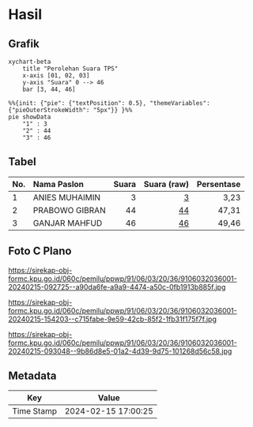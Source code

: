 # Hasil

## Grafik

```mermaid
xychart-beta
    title "Perolehan Suara TPS"
    x-axis [01, 02, 03]
    y-axis "Suara" 0 --> 46
    bar [3, 44, 46]
```

```mermaid
%%{init: {"pie": {"textPosition": 0.5}, "themeVariables": {"pieOuterStrokeWidth": "5px"}} }%%
pie showData
    "1" : 3
    "2" : 44
    "3" : 46
```

## Tabel

| No. | Nama Paslon    | Suara | Suara (raw) | Persentase |
|:--- |:-------------- | -----:| -----------:| ----------:|
| 1   | ANIES MUHAIMIN | 3     | [3][p-1]    | 3,23       |
| 2   | PRABOWO GIBRAN | 44    | [44][p-2]   | 47,31      |
| 3   | GANJAR MAHFUD  | 46    | [46][p-3]   | 49,46      |


[p-1]: https://github.com/gigit-pemilu/pemilu-2024-91-papua/blob/main/pilpres/hitung-suara/sub/91-papua/sub/06-biak-numfor/sub/03-biak-timur/sub/2036-yendakem/sub/001-tps/sub/paslon-1.txt
[p-2]: https://github.com/gigit-pemilu/pemilu-2024-91-papua/blob/main/pilpres/hitung-suara/sub/91-papua/sub/06-biak-numfor/sub/03-biak-timur/sub/2036-yendakem/sub/001-tps/sub/paslon-2.txt
[p-3]: https://github.com/gigit-pemilu/pemilu-2024-91-papua/blob/main/pilpres/hitung-suara/sub/91-papua/sub/06-biak-numfor/sub/03-biak-timur/sub/2036-yendakem/sub/001-tps/sub/paslon-3.txt

## Foto C Plano

https://sirekap-obj-formc.kpu.go.id/060c/pemilu/ppwp/91/06/03/20/36/9106032036001-20240215-092725--a90da6fe-a9a9-4474-a50c-0fb1913b885f.jpg

https://sirekap-obj-formc.kpu.go.id/060c/pemilu/ppwp/91/06/03/20/36/9106032036001-20240215-154203--c715fabe-9e59-42cb-85f2-1fb31f175f7f.jpg

https://sirekap-obj-formc.kpu.go.id/060c/pemilu/ppwp/91/06/03/20/36/9106032036001-20240215-093048--9b86d8e5-01a2-4d39-9d75-101268d56c58.jpg


## Metadata

| Key        | Value               |
| ---------- | ------------------- |
| Time Stamp | 2024-02-15 17:00:25 |



